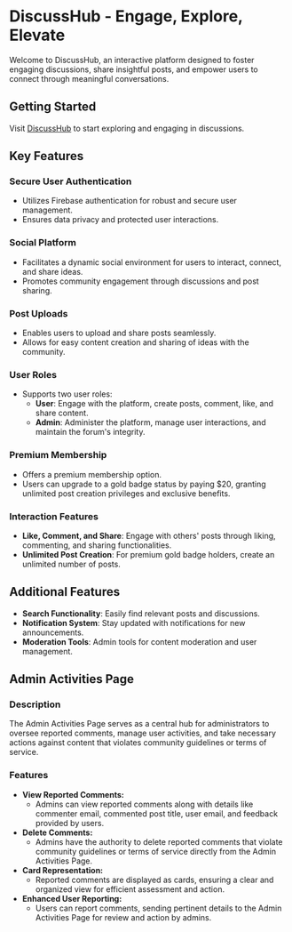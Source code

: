 # DiscussHub - Engage, Explore, Elevate

Welcome to DiscussHub, an interactive platform designed to foster engaging discussions, share insightful posts, and empower users to connect through meaningful conversations.

## Getting Started

Visit [DiscussHub](https://online-forum-f9255.web.app) to start exploring and engaging in discussions.

## Key Features

### Secure User Authentication
- Utilizes Firebase authentication for robust and secure user management.
- Ensures data privacy and protected user interactions.

### Social Platform
- Facilitates a dynamic social environment for users to interact, connect, and share ideas.
- Promotes community engagement through discussions and post sharing.

### Post Uploads
- Enables users to upload and share posts seamlessly.
- Allows for easy content creation and sharing of ideas with the community.

### User Roles
- Supports two user roles: 
  - **User**: Engage with the platform, create posts, comment, like, and share content.
  - **Admin**: Administer the platform, manage user interactions, and maintain the forum's integrity.

### Premium Membership
- Offers a premium membership option.
- Users can upgrade to a gold badge status by paying $20, granting unlimited post creation privileges and exclusive benefits.

### Interaction Features
- **Like, Comment, and Share**: Engage with others' posts through liking, commenting, and sharing functionalities.
- **Unlimited Post Creation**: For premium gold badge holders, create an unlimited number of posts.

## Additional Features
- **Search Functionality**: Easily find relevant posts and discussions.
- **Notification System**: Stay updated with notifications for new announcements.
- **Moderation Tools**: Admin tools for content moderation and user management.

## Admin Activities Page

### Description
The Admin Activities Page serves as a central hub for administrators to oversee reported comments, manage user activities, and take necessary actions against content that violates community guidelines or terms of service.

### Features
- **View Reported Comments:**
  - Admins can view reported comments along with details like commenter email, commented post title, user email, and feedback provided by users.
- **Delete Comments:**
  - Admins have the authority to delete reported comments that violate community guidelines or terms of service directly from the Admin Activities Page.
- **Card Representation:**
  - Reported comments are displayed as cards, ensuring a clear and organized view for efficient assessment and action.
- **Enhanced User Reporting:**
  - Users can report comments, sending pertinent details to the Admin Activities Page for review and action by admins.